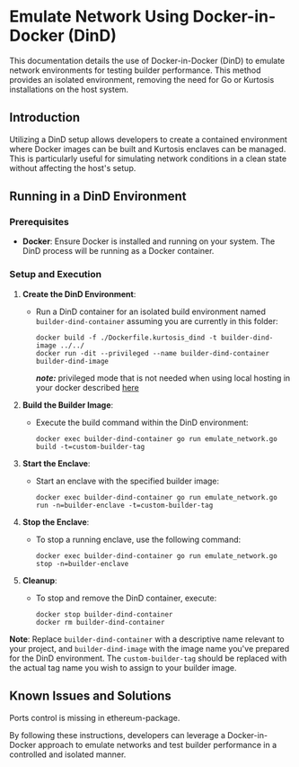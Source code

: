 # Emulate Network Using Docker-in-Docker (DinD)

This documentation details the use of Docker-in-Docker (DinD) to emulate network environments for testing builder performance. This method provides an isolated environment, removing the need for Go or Kurtosis installations on the host system.

## Introduction

Utilizing a DinD setup allows developers to create a contained environment where Docker images can be built and Kurtosis enclaves can be managed. This is particularly useful for simulating network conditions in a clean state without affecting the host's setup.

## Running in a DinD Environment

### Prerequisites

- **Docker**: Ensure Docker is installed and running on your system. The DinD process will be running as a Docker container.

### Setup and Execution

1. **Create the DinD Environment**:
    - Run a DinD container for an isolated build environment named `builder-dind-container` assuming you are currently in this folder:
      ```shell
      docker build -f ./Dockerfile.kurtosis_dind -t builder-dind-image ../../
      docker run -dit --privileged --name builder-dind-container builder-dind-image
      ```
      ***note:*** privileged mode that is not needed when using local hosting in your docker described [here](../)

2. **Build the Builder Image**:
    - Execute the build command within the DinD environment:
      ```shell
      docker exec builder-dind-container go run emulate_network.go build -t=custom-builder-tag
      ```

3. **Start the Enclave**:
    - Start an enclave with the specified builder image:
      ```shell
      docker exec builder-dind-container go run emulate_network.go run -n=builder-enclave -t=custom-builder-tag
      ```

4. **Stop the Enclave**:
    - To stop a running enclave, use the following command:
      ```shell
      docker exec builder-dind-container go run emulate_network.go stop -n=builder-enclave
      ```

5. **Cleanup**:
    - To stop and remove the DinD container, execute:
      ```shell
      docker stop builder-dind-container 
      docker rm builder-dind-container
      ```

**Note**: Replace `builder-dind-container` with a descriptive name relevant to your project, and `builder-dind-image` with the image name you've prepared for the DinD environment. The `custom-builder-tag` should be replaced with the actual tag name you wish to assign to your builder image.

## Known Issues and Solutions
Ports control is missing in ethereum-package.

By following these instructions, developers can leverage a Docker-in-Docker approach to emulate networks and test builder performance in a controlled and isolated manner.
